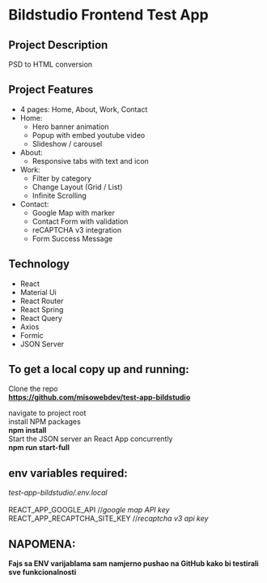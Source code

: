 <h1>Bildstudio Frontend Test App</h1>

<h2>Project Description</h2>

PSD to HTML conversion

<h2>Project Features</h2>

<ul>
<li>4 pages: Home, About, Work, Contact</li>
<li>Home:
    <ul>
        <li>Hero banner animation</li>
        <li>Popup with embed youtube video</li>
        <li>Slideshow / carousel</li>
    </ul>
</li>
<li>About:
    <ul>
        <li>Responsive tabs with text and icon</li>
    </ul>
</li>
<li>Work:
    <ul>
        <li>Filter by category</li>
        <li>Change Layout (Grid / List)</li>
        <li>Infinite Scrolling</li>
    </ul>
</li>
<li>Contact:
    <ul>
        <li>Google Map with marker</li>
        <li>Contact Form with validation</li>
        <li>reCAPTCHA v3 integration</li>
        <li>Form Success Message</li>
    </ul>
</li>
</ul>

<h2>Technology</h2>

<ul>
<li>React</li>
<li>Material Ui</li>
<li>React Router</li>
<li>React Spring</li>
<li>React Query</li>
<li>Axios</li>
<li>Formic</li>
<li>JSON Server</li>
</ul>

<h2>To get a local copy up and running:</h2>

Clone the repo <br />
<b>https://github.com/misowebdev/test-app-bildstudio</b>

navigate to project root<br />
install NPM packages<br />
<b>npm install</b><br />
Start the JSON server an React App concurrently<br />
<b>npm run start-full</b>

<h2>env variables required:</h2>
<i>test-app-bildstudio/.env.local</i><br /><br />
REACT_APP_GOOGLE_API //<i>google map API key</i><br />
REACT_APP_RECAPTCHA_SITE_KEY //<i>recaptcha v3 api key</i><br />

<h2>NAPOMENA:</h2>
<b>Fajs sa ENV varijablama sam namjerno pushao na GitHub kako bi testirali sve funkcionalnosti</b>
